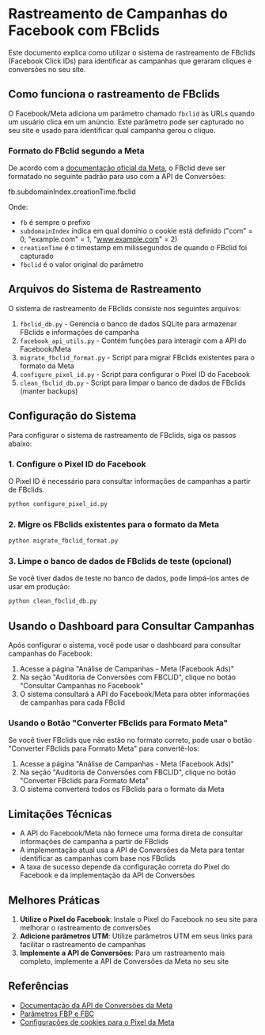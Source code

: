 # Rastreamento de Campanhas do Facebook com FBclids

Este documento explica como utilizar o sistema de rastreamento de FBclids (Facebook Click IDs) para identificar as campanhas que geraram cliques e conversões no seu site.

## Como funciona o rastreamento de FBclids

O Facebook/Meta adiciona um parâmetro chamado `fbclid` às URLs quando um usuário clica em um anúncio. Este parâmetro pode ser capturado no seu site e usado para identificar qual campanha gerou o clique.

### Formato do FBclid segundo a Meta

De acordo com a [documentação oficial da Meta](https://developers.facebook.com/docs/marketing-api/conversions-api/parameters/fbp-and-fbc/), o FBclid deve ser formatado no seguinte padrão para uso com a API de Conversões:

fb.subdomainIndex.creationTime.fbclid

Onde:

- `fb` é sempre o prefixo
- `subdomainIndex` indica em qual domínio o cookie está definido ("com" = 0, "example.com" = 1, "www.example.com" = 2)
- `creationTime` é o timestamp em milissegundos de quando o FBclid foi capturado
- `fbclid` é o valor original do parâmetro

## Arquivos do Sistema de Rastreamento

O sistema de rastreamento de FBclids consiste nos seguintes arquivos:

1. `fbclid_db.py` - Gerencia o banco de dados SQLite para armazenar FBclids e informações de campanha
2. `facebook_api_utils.py` - Contém funções para interagir com a API do Facebook/Meta
3. `migrate_fbclid_format.py` - Script para migrar FBclids existentes para o formato da Meta
4. `configure_pixel_id.py` - Script para configurar o Pixel ID do Facebook
5. `clean_fbclid_db.py` - Script para limpar o banco de dados de FBclids (manter backups)

## Configuração do Sistema

Para configurar o sistema de rastreamento de FBclids, siga os passos abaixo:

### 1. Configure o Pixel ID do Facebook

O Pixel ID é necessário para consultar informações de campanhas a partir de FBclids.

```bash
python configure_pixel_id.py
```

### 2. Migre os FBclids existentes para o formato da Meta

```bash
python migrate_fbclid_format.py
```

### 3. Limpe o banco de dados de FBclids de teste (opcional)

Se você tiver dados de teste no banco de dados, pode limpá-los antes de usar em produção:

```bash
python clean_fbclid_db.py
```

## Usando o Dashboard para Consultar Campanhas

Após configurar o sistema, você pode usar o dashboard para consultar campanhas do Facebook:

1. Acesse a página "Análise de Campanhas - Meta (Facebook Ads)"
2. Na seção "Auditoria de Conversões com FBCLID", clique no botão "Consultar Campanhas no Facebook"
3. O sistema consultará a API do Facebook/Meta para obter informações de campanhas para cada FBclid

### Usando o Botão "Converter FBclids para Formato Meta"

Se você tiver FBclids que não estão no formato correto, pode usar o botão "Converter FBclids para Formato Meta" para convertê-los:

1. Acesse a página "Análise de Campanhas - Meta (Facebook Ads)"
2. Na seção "Auditoria de Conversões com FBCLID", clique no botão "Converter FBclids para Formato Meta"
3. O sistema converterá todos os FBclids para o formato da Meta

## Limitações Técnicas

- A API do Facebook/Meta não fornece uma forma direta de consultar informações de campanha a partir de FBclids
- A implementação atual usa a API de Conversões da Meta para tentar identificar as campanhas com base nos FBclids
- A taxa de sucesso depende da configuração correta do Pixel do Facebook e da implementação da API de Conversões

## Melhores Práticas

1. **Utilize o Pixel do Facebook**: Instale o Pixel do Facebook no seu site para melhorar o rastreamento de conversões
2. **Adicione parâmetros UTM**: Utilize parâmetros UTM em seus links para facilitar o rastreamento de campanhas
3. **Implemente a API de Conversões**: Para um rastreamento mais completo, implemente a API de Conversões da Meta no seu site

## Referências

- [Documentação da API de Conversões da Meta](https://developers.facebook.com/docs/marketing-api/conversions-api/)
- [Parâmetros FBP e FBC](https://developers.facebook.com/docs/marketing-api/conversions-api/parameters/fbp-and-fbc/)
- [Configurações de cookies para o Pixel da Meta](https://www.facebook.com/business/help/471978536642445)
